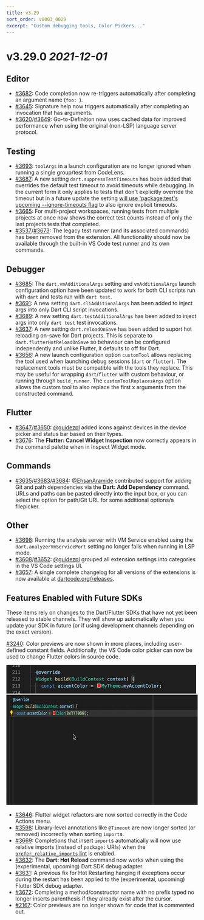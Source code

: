 ```yaml
---
title: v3.29
sort_order: v0003_0029
excerpt: "Custom debugging tools, Color Pickers..."
---
```


# v3.29.0 *2021-12-01*

## Editor

- [#3682](https://github.com/Dart-Code/Dart-Code/issues/3682): Code completion now re-triggers automatically after completing an argument name (`foo: `).
- [#3645](https://github.com/Dart-Code/Dart-Code/issues/3645): Signature help now triggers automatically after completing an invocation that has arguments.
- [#3620](https://github.com/Dart-Code/Dart-Code/issues/3620)/[#3649](https://github.com/Dart-Code/Dart-Code/issues/3649): Go-to-Definition now uses cached data for improved performance when using the original (non-LSP) language server protocol.

## Testing

- [#3693](https://github.com/Dart-Code/Dart-Code/issues/3693): `toolArgs` in a launch configuration are no longer ignored when running a single group/test from CodeLens.
- [#3687](https://github.com/Dart-Code/Dart-Code/issues/3687): A new setting `dart.suppressTestTimeouts` has been added that overrides the default test timeout to avoid timeouts while debugging. In the current form it only applies to tests that don't explicitly override the timeout but in a future update the setting [will use 'package:test's upcoming --ignore-timeouts flag](https://github.com/Dart-Code/Dart-Code/issues/3699) to also ignore explicit timeouts.
- [#3665](https://github.com/Dart-Code/Dart-Code/issues/3665): For multi-project workspaces, running tests from multiple projects at once now shows the correct test counts instead of only the last projects tests that completed.
- [#3537](https://github.com/Dart-Code/Dart-Code/issues/3537)/[#3673](https://github.com/Dart-Code/Dart-Code/issues/3673): The legacy test runner (and its associated commands) has been removed from the extension. All functionality should now be available through the built-in VS Code test runner and its own commands.

## Debugger

- [#3685](https://github.com/Dart-Code/Dart-Code/issues/3685): The `dart.vmAdditionalArgs` setting and `vmAdditionalArgs` launch configuration option have been updated to work for both CLI scripts run with `dart` and tests run with `dart test`.
- [#3691](https://github.com/Dart-Code/Dart-Code/issues/3691): A new setting `dart.cliAdditionalArgs` has been added to inject args into only Dart CLI script invocations.
- [#3689](https://github.com/Dart-Code/Dart-Code/issues/3689): A new setting `dart.testAdditionalArgs` has been added to inject args into only `dart test` test invocations.
- [#3637](https://github.com/Dart-Code/Dart-Code/issues/3637): A new setting `dart.reloadOnSave` has been added to suport hot reloading on-save for Dart projects. This is separate to `dart.flutterHotReloadOnSave` so behaviour can be configured independently and unlike Flutter, it defaults to off for Dart.
- [#3656](https://github.com/Dart-Code/Dart-Code/issues/3656): A new launch configuration option `customTool` allows replacing the tool used when launching debug sessions (`dart` or `flutter`). The replacement tools must be compatible with the tools they replace. This may be useful for wrapping `dart`/`flutter` with custom behaviour, or running through `build_runner`. The `customToolReplacesArgs` option allows the custom tool to also replace the first x arguments from the constructed command.

## Flutter

- [#3647](https://github.com/Dart-Code/Dart-Code/issues/3647)/[#3650](https://github.com/Dart-Code/Dart-Code/issues/3650): [@guidezpl](https://github.com/guidezpl) added icons against devices in the device picker and status bar based on their types.
- [#3676](https://github.com/Dart-Code/Dart-Code/issues/3676): The **Flutter: Cancel Widget Inspection** now correctly appears in the command palette when in Inspect Widget mode.

## Commands

- [#3635](https://github.com/Dart-Code/Dart-Code/issues/3635)/[#3683](https://github.com/Dart-Code/Dart-Code/issues/3683)/[#3684](https://github.com/Dart-Code/Dart-Code/issues/3684): [@EhsanAramide](https://github.com/EhsanAramide) contributed support for adding Git and path dependencies via the **Dart: Add Dependency** command. URLs and paths can be pasted directly into the input box, or you can select the option for path/Git URL for some additional options/a filepicker.

## Other

- [#3698](https://github.com/Dart-Code/Dart-Code/issues/3698): Running the analysis server with VM Service enabled using the `dart.analyzerVmServicePort` setting no longer fails when running in LSP mode.
- [#3608](https://github.com/Dart-Code/Dart-Code/issues/3608)/[#3652](https://github.com/Dart-Code/Dart-Code/issues/3652): [@guidezpl](https://github.com/guidezpl) grouped all extension settings into categories in the VS Code settings UI.
- [#3657](https://github.com/Dart-Code/Dart-Code/issues/3657): A single complete changelog for all versions of the extensions is now available at [dartcode.org/releases](https://dartcode.org/releases/).

## Features Enabled with Future SDKs

These items rely on changes to the Dart/Flutter SDKs that have not yet been released to stable channels. They will show up automatically when you update your SDK in future (or if using development channels depending on the exact version).

[#3240](https://github.com/Dart-Code/Dart-Code/issues/3240): Color previews are now shown in more places, including user-defined constant fields. Additionally, the VS Code color picker can now be used to change Flutter colors in source code.

<img src="/images/release_notes/v3.29/color_preview_custom.png" width="500" height="75" />

<img src="/images/release_notes/v3.29/color_picker.gif" width="770" height="290" />

- [#3646](https://github.com/Dart-Code/Dart-Code/issues/3646): Flutter widget refactors are now sorted correctly in the Code Actions menu.
- [#3598](https://github.com/Dart-Code/Dart-Code/issues/3598): Library-level annotations like `@Timeout` are now longer sorted (or removed) incorrectly when sorting `import`s.
- [#3669](https://github.com/Dart-Code/Dart-Code/issues/3669): Completions that insert `import`s automatically will now use relative imports (instead of `package:` URIs) when the [`prefer_relative_imports` lint](https://dart-lang.github.io/linter/lints/prefer_relative_imports.html) is enabled.
- [#3632](https://github.com/Dart-Code/Dart-Code/issues/3632): The **Dart: Hot Reload** command now works when using the (experimental, upcoming) Dart SDK debug adapter.
- [#3631](https://github.com/Dart-Code/Dart-Code/issues/3631): A previous fix for Hot Restarting hanging if exceptions occur during the restart has been applied to the (experimental, upcoming) Flutter SDK debug adapter.
- [#3672](https://github.com/Dart-Code/Dart-Code/issues/3672): Completing a method/constructor name with no prefix typed no longer inserts parenthesis if they already exist after the cursor.
- [#2167](https://github.com/Dart-Code/Dart-Code/issues/2167): Color previews are no longer shown for code that is commented out.
